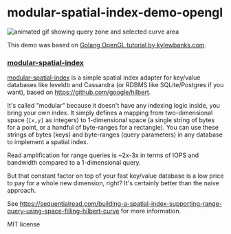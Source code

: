 # modular-spatial-index-demo-opengl

![animated gif showing query zone and selected curve area](https://sequentialread.com/content/images/2021/06/hilbert.gif)

This demo was based on [Golang OpenGL tutorial by kylewbanks.com](https://kylewbanks.com/blog/tutorial-opengl-with-golang-part-1-hello-opengl).

### [modular-spatial-index](https://git.sequentialread.com/forest/modular-spatial-index)

[modular-spatial-index](https://git.sequentialread.com/forest/modular-spatial-index) is a simple spatial index adapter for key/value databases like leveldb and Cassandra (or RDBMS like SQLite/Postgres if you want), based on https://github.com/google/hilbert.

It's called "modular" because it doesn't have any indexing logic inside, you bring your own index. It simply defines a mapping from two-dimensional space (`[x,y]` as integers) to 1-dimensional space (a single string of bytes for a point, or a handful of byte-ranges for a rectangle). You can use these strings of bytes (keys) and byte-ranges (query parameters) in any database to implement a spatial index.

Read amplification for range queries is ~2x-3x in terms of IOPS and bandwidth compared to a 1-dimensional query.

But that constant factor on top of your fast key/value database is a low price to pay for a whole new dimension, right? It's certainly better than the naive approach.

See https://sequentialread.com/building-a-spatial-index-supporting-range-query-using-space-filling-hilbert-curve
for more information.

MIT license 

